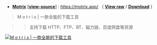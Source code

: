 
- [**Motrix**](https://motrix.app/zh-CN/) [[**view-source**](https://taoste.github.io/Hello-World/github/motrix.app/)] : https://motrix.app/ （ [**View raw**](https://github.com/taoste/Hello-World/blob/master/github/motrix.app/motrix.app.7z?raw=true) / [**Download**](https://github.com/taoste/Hello-World/raw/master/github/motrix.app/motrix.app.7z) ）

> M o t r i x | 一款全能的下载工具

>> 支持下载 HTTP、FTP、BT、磁力链、百度网盘等资源 


<p>
<a href="https://motrix.app/zh-CN/">
<img src="https://camo.githubusercontent.com/a03ca970828606368f4d45e6285885810b747a13/68747470733a2f2f63646e2e6e6c61726b2e636f6d2f79757175652f302f323031392f706e672f3132393134372f313535303135323134343932322d36663937353938392d303731372d346132372d613361632d3139613730383064313865312e706e67" border="0" alt="M o t r i x | 一款全能的下载工具" title="M o t r i x | 一款全能的下载工具"></a>
</p>
